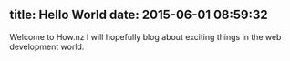title: Hello World
date: 2015-06-01 08:59:32
---
Welcome to How.nz I will hopefully blog about exciting things in the web development world.

